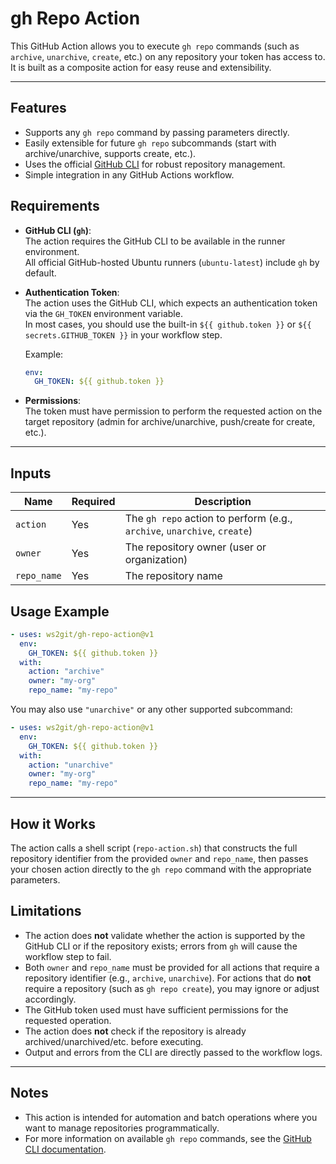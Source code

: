 # gh Repo Action

This GitHub Action allows you to execute `gh repo` commands (such as `archive`, `unarchive`, `create`, etc.) on any repository your token has access to.  
It is built as a composite action for easy reuse and extensibility.

---

## Features

- Supports any `gh repo` command by passing parameters directly.
- Easily extensible for future `gh repo` subcommands (start with archive/unarchive, supports create, etc.).
- Uses the official [GitHub CLI](https://cli.github.com/) for robust repository management.
- Simple integration in any GitHub Actions workflow.


## Requirements

- **GitHub CLI (`gh`)**:  
  The action requires the GitHub CLI to be available in the runner environment.  
  All official GitHub-hosted Ubuntu runners (`ubuntu-latest`) include `gh` by default.

- **Authentication Token**:  
  The action uses the GitHub CLI, which expects an authentication token via the `GH_TOKEN` environment variable.  
  In most cases, you should use the built-in `${{ github.token }}` or `${{ secrets.GITHUB_TOKEN }}` in your workflow step.

  Example:
  ```yaml
  env:
    GH_TOKEN: ${{ github.token }}
  ```

- **Permissions**:  
  The token must have permission to perform the requested action on the target repository (admin for archive/unarchive, push/create for create, etc.).

---

## Inputs

| Name        | Required | Description                                 |
|-------------|----------|---------------------------------------------|
| `action`    | Yes      | The `gh repo` action to perform (e.g., `archive`, `unarchive`, `create`) |
| `owner`     | Yes      | The repository owner (user or organization) |
| `repo_name` | Yes      | The repository name                         |


## Usage Example

```yaml
- uses: ws2git/gh-repo-action@v1
  env:
    GH_TOKEN: ${{ github.token }}
  with:
    action: "archive"
    owner: "my-org"
    repo_name: "my-repo"
```

You may also use `"unarchive"` or any other supported subcommand:

```yaml
- uses: ws2git/gh-repo-action@v1
  env:
    GH_TOKEN: ${{ github.token }}
  with:
    action: "unarchive"
    owner: "my-org"
    repo_name: "my-repo"
```

---

## How it Works

The action calls a shell script (`repo-action.sh`) that constructs the full repository identifier from the provided `owner` and `repo_name`, then passes your chosen action directly to the `gh repo` command with the appropriate parameters.


## Limitations

- The action does **not** validate whether the action is supported by the GitHub CLI or if the repository exists; errors from `gh` will cause the workflow step to fail.
- Both `owner` and `repo_name` must be provided for all actions that require a repository identifier (e.g., `archive`, `unarchive`). For actions that do **not** require a repository (such as `gh repo create`), you may ignore or adjust accordingly.
- The GitHub token used must have sufficient permissions for the requested operation.
- The action does **not** check if the repository is already archived/unarchived/etc. before executing.
- Output and errors from the CLI are directly passed to the workflow logs.

---

## Notes

- This action is intended for automation and batch operations where you want to manage repositories programmatically.
- For more information on available `gh repo` commands, see the [GitHub CLI documentation](https://cli.github.com/manual/gh_repo).
